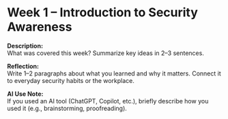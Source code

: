 # Week 1 – Introduction to Security Awareness
 
**Description:**  
What was covered this week? Summarize key ideas in 2–3 sentences.  


 
 
**Reflection:**  
Write 1–2 paragraphs about what you learned and why it matters. Connect it to everyday security habits or the workplace.  
 
**AI Use Note:**  
If you used an AI tool (ChatGPT, Copilot, etc.), briefly describe how you used it (e.g., brainstorming, proofreading).
